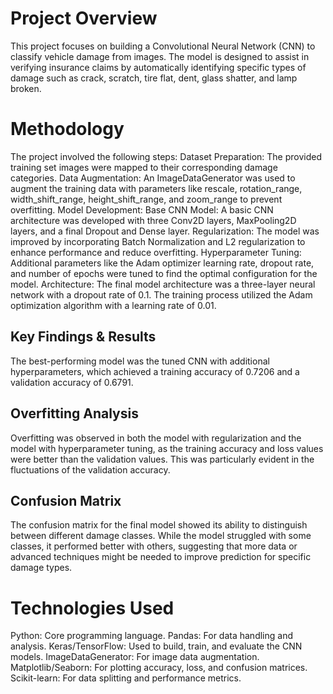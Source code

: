 # Project Overview
This project focuses on building a Convolutional Neural Network (CNN) to classify vehicle damage from images. The model is designed to assist in verifying insurance claims by automatically identifying specific types of damage such as crack, scratch, tire flat, dent, glass shatter, and lamp broken.

# Methodology
The project involved the following steps:
Dataset Preparation: The provided training set images were mapped to their corresponding damage categories.
Data Augmentation: An ImageDataGenerator was used to augment the training data with parameters like rescale, rotation_range, width_shift_range, height_shift_range, and zoom_range to prevent overfitting.
Model Development:
Base CNN Model: A basic CNN architecture was developed with three Conv2D layers, MaxPooling2D layers, and a final Dropout and Dense layer.
Regularization: The model was improved by incorporating Batch Normalization and L2 regularization to enhance performance and reduce overfitting.
Hyperparameter Tuning: Additional parameters like the Adam optimizer learning rate, dropout rate, and number of epochs were tuned to find the optimal configuration for the model.
Architecture: The final model architecture was a three-layer neural network with a dropout rate of 0.1. The training process utilized the Adam optimization algorithm with a learning rate of 0.01.

## Key Findings & Results
The best-performing model was the tuned CNN with additional hyperparameters, which achieved a training accuracy of 0.7206 and a validation accuracy of 0.6791.

## Overfitting Analysis
Overfitting was observed in both the model with regularization and the model with hyperparameter tuning, as the training accuracy and loss values were better than the validation values. This was particularly evident in the fluctuations of the validation accuracy.

## Confusion Matrix
The confusion matrix for the final model showed its ability to distinguish between different damage classes. While the model struggled with some classes, it performed better with others, suggesting that more data or advanced techniques might be needed to improve prediction for specific damage types.

# Technologies Used
Python: Core programming language.
Pandas: For data handling and analysis.
Keras/TensorFlow: Used to build, train, and evaluate the CNN models.
ImageDataGenerator: For image data augmentation.
Matplotlib/Seaborn: For plotting accuracy, loss, and confusion matrices.
Scikit-learn: For data splitting and performance metrics.
